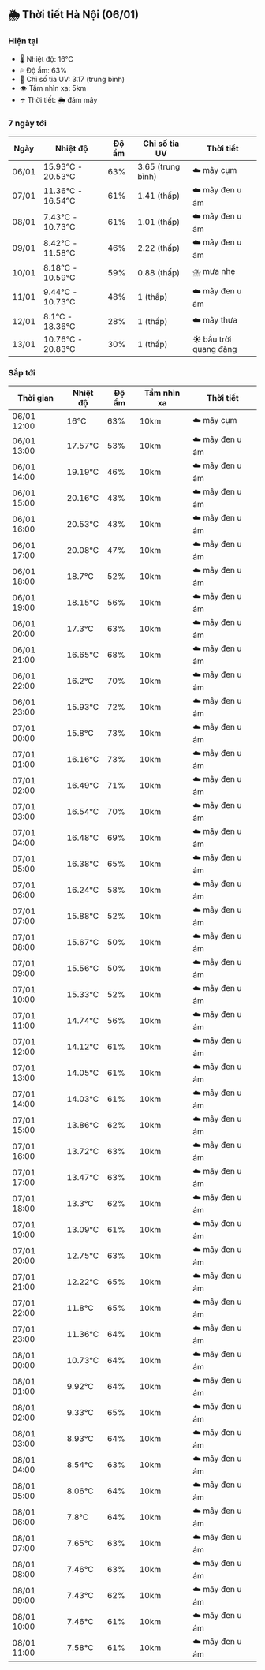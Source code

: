## 🌦️ Thời tiết Hà Nội (06/01)

### Hiện tại

- 🌡️ Nhiệt độ: 16℃
- 💦 Độ ẩm: 63%
- 🌟 Chỉ số tia UV: 3.17 (trung bình)
- 👁️ Tầm nhìn xa: 5km
- ☂️ Thời tiết: 🌦️ đám mây

### 7 ngày tới

| Ngày | Nhiệt độ | Độ ẩm | Chỉ số tia UV | Thời tiết |
| --- | --- | --- | --- | --- |
| 06/01 | 15.93℃ - 20.53℃ | 63% | 3.65 (trung bình) | ☁️ mây cụm |
| 07/01 | 11.36℃ - 16.54℃ | 61% | 1.41 (thấp) | ☁️ mây đen u ám |
| 08/01 | 7.43℃ - 10.73℃ | 61% | 1.01 (thấp) | ☁️ mây đen u ám |
| 09/01 | 8.42℃ - 11.58℃ | 46% | 2.22 (thấp) | ☁️ mây đen u ám |
| 10/01 | 8.18℃ - 10.59℃ | 59% | 0.88 (thấp) | ⛈️ mưa nhẹ |
| 11/01 | 9.44℃ - 10.73℃ | 48% | 1 (thấp) | ☁️ mây đen u ám |
| 12/01 | 8.1℃ - 18.36℃ | 28% | 1 (thấp) | ☁️ mây thưa |
| 13/01 | 10.76℃ - 20.83℃ | 30% | 1 (thấp) | ☀️ bầu trời quang đãng |

### Sắp tới

| Thời gian | Nhiệt độ | Độ ẩm | Tầm nhìn xa | Thời tiết |
| --- | --- | --- | --- | --- |
| 06/01 12:00 | 16℃ | 63% | 10km | ☁️ mây cụm |
| 06/01 13:00 | 17.57℃ | 53% | 10km | ☁️ mây đen u ám |
| 06/01 14:00 | 19.19℃ | 46% | 10km | ☁️ mây đen u ám |
| 06/01 15:00 | 20.16℃ | 43% | 10km | ☁️ mây đen u ám |
| 06/01 16:00 | 20.53℃ | 43% | 10km | ☁️ mây đen u ám |
| 06/01 17:00 | 20.08℃ | 47% | 10km | ☁️ mây đen u ám |
| 06/01 18:00 | 18.7℃ | 52% | 10km | ☁️ mây đen u ám |
| 06/01 19:00 | 18.15℃ | 56% | 10km | ☁️ mây đen u ám |
| 06/01 20:00 | 17.3℃ | 63% | 10km | ☁️ mây đen u ám |
| 06/01 21:00 | 16.65℃ | 68% | 10km | ☁️ mây đen u ám |
| 06/01 22:00 | 16.2℃ | 70% | 10km | ☁️ mây đen u ám |
| 06/01 23:00 | 15.93℃ | 72% | 10km | ☁️ mây đen u ám |
| 07/01 00:00 | 15.8℃ | 73% | 10km | ☁️ mây đen u ám |
| 07/01 01:00 | 16.16℃ | 73% | 10km | ☁️ mây đen u ám |
| 07/01 02:00 | 16.49℃ | 71% | 10km | ☁️ mây đen u ám |
| 07/01 03:00 | 16.54℃ | 70% | 10km | ☁️ mây đen u ám |
| 07/01 04:00 | 16.48℃ | 69% | 10km | ☁️ mây đen u ám |
| 07/01 05:00 | 16.38℃ | 65% | 10km | ☁️ mây đen u ám |
| 07/01 06:00 | 16.24℃ | 58% | 10km | ☁️ mây đen u ám |
| 07/01 07:00 | 15.88℃ | 52% | 10km | ☁️ mây đen u ám |
| 07/01 08:00 | 15.67℃ | 50% | 10km | ☁️ mây đen u ám |
| 07/01 09:00 | 15.56℃ | 50% | 10km | ☁️ mây đen u ám |
| 07/01 10:00 | 15.33℃ | 52% | 10km | ☁️ mây đen u ám |
| 07/01 11:00 | 14.74℃ | 56% | 10km | ☁️ mây đen u ám |
| 07/01 12:00 | 14.12℃ | 61% | 10km | ☁️ mây đen u ám |
| 07/01 13:00 | 14.05℃ | 61% | 10km | ☁️ mây đen u ám |
| 07/01 14:00 | 14.03℃ | 61% | 10km | ☁️ mây đen u ám |
| 07/01 15:00 | 13.86℃ | 62% | 10km | ☁️ mây đen u ám |
| 07/01 16:00 | 13.72℃ | 63% | 10km | ☁️ mây đen u ám |
| 07/01 17:00 | 13.47℃ | 63% | 10km | ☁️ mây đen u ám |
| 07/01 18:00 | 13.3℃ | 62% | 10km | ☁️ mây đen u ám |
| 07/01 19:00 | 13.09℃ | 61% | 10km | ☁️ mây đen u ám |
| 07/01 20:00 | 12.75℃ | 63% | 10km | ☁️ mây đen u ám |
| 07/01 21:00 | 12.22℃ | 65% | 10km | ☁️ mây đen u ám |
| 07/01 22:00 | 11.8℃ | 65% | 10km | ☁️ mây đen u ám |
| 07/01 23:00 | 11.36℃ | 64% | 10km | ☁️ mây đen u ám |
| 08/01 00:00 | 10.73℃ | 64% | 10km | ☁️ mây đen u ám |
| 08/01 01:00 | 9.92℃ | 64% | 10km | ☁️ mây đen u ám |
| 08/01 02:00 | 9.33℃ | 65% | 10km | ☁️ mây đen u ám |
| 08/01 03:00 | 8.93℃ | 64% | 10km | ☁️ mây đen u ám |
| 08/01 04:00 | 8.54℃ | 63% | 10km | ☁️ mây đen u ám |
| 08/01 05:00 | 8.06℃ | 64% | 10km | ☁️ mây đen u ám |
| 08/01 06:00 | 7.8℃ | 64% | 10km | ☁️ mây đen u ám |
| 08/01 07:00 | 7.65℃ | 63% | 10km | ☁️ mây đen u ám |
| 08/01 08:00 | 7.46℃ | 63% | 10km | ☁️ mây đen u ám |
| 08/01 09:00 | 7.43℃ | 62% | 10km | ☁️ mây đen u ám |
| 08/01 10:00 | 7.46℃ | 61% | 10km | ☁️ mây đen u ám |
| 08/01 11:00 | 7.58℃ | 61% | 10km | ☁️ mây đen u ám |

